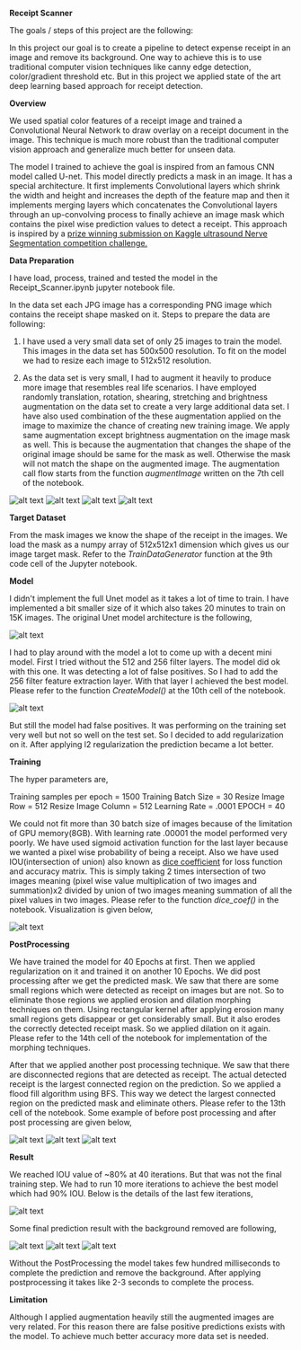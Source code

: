 [//]: # (Image References)
[image1]: ./readmeImages/Augmentation.png
[image2]: ./readmeImages/Augmentation1.png
[image3]: ./readmeImages/Augmentation2.png
[image4]: ./readmeImages/Augmentation3.png
[image5]: ./readmeImages/Unet.png
[image6]: ./readmeImages/Model.PNG
[image7]: ./readmeImages/IOU.JPG
[image8]: ./readmeImages/PostProcess1.png
[image9]: ./readmeImages/PostProcess2.png
[image10]: ./readmeImages/PostProcess3.png
[image11]: ./readmeImages/Epochs.PNG
[image12]: ./readmeImages/result1.png
[image13]: ./readmeImages/result2.png
[image14]: ./readmeImages/result3.png

**Receipt Scanner**

The goals / steps of this project are the following:

In this project our goal is to create a pipeline to detect expense receipt in an image and remove its background. One way to achieve this is to use traditional computer vision techniques like canny edge detection, color/gradient threshold etc. But in this project we applied state of the art deep learning based approach for receipt detection.


**Overview**

We used spatial color features of a receipt image and trained a Convolutional Neural Network to draw overlay on a receipt document in the image. This technique is much more robust than the traditional computer vision approach and generalize much better for unseen data.

The model I trained to achieve the goal is inspired from an famous CNN model called U-net. This model directly predicts a mask in an image. It has a special architecture. It first implements Convolutional layers which shrink the width and height and increases the depth of the feature map and then it implements merging layers which concatenates the Convolutional layers through an up-convolving process to finally achieve an image mask which contains the pixel wise prediction values to detect a receipt. This approach is inspired by a [prize winning submission on Kaggle ultrasound Nerve Segmentation competition challenge.](https://github.com/jocicmarko/ultrasound-nerve-segmentation)

**Data Preparation**

I have load, process, trained and tested the model in the Receipt_Scanner.ipynb jupyter notebook file.

In the data set each JPG image has a corresponding PNG image which contains the receipt shape masked on it. Steps to prepare the data are following:

1) I have used a very small data set of only 25 images to train the model. This images in the data set has 500x500 resolution. To fit on the model we had to resize each image to 512x512 resolution.

2) As the data set is very small, I had to augment it heavily to produce more image that resembles real life scenarios. I have employed randomly translation, rotation, shearing, stretching and brightness augmentation on the data set to create a very large additional data set. I have also used combination of the these augmentation applied on the image to maximize the chance of creating new training image. We apply same augmentation except brightness augmentation on the image mask as well. This is because the augmentation that changes the shape of the original image should be same for the mask as well. Otherwise the mask will not match the shape on the augmented image. The augmentation call flow starts from the function *augmentImage* written on the 7th cell of the notebook.

![alt text][image1]
![alt text][image2]
![alt text][image3]
![alt text][image4]


**Target Dataset**

From the mask images we know the shape of the receipt in the images. We load the mask as a numpy array of 512x512x1 dimension which gives us our image target mask. Refer to the *TrainDataGenerator* function at the 9th code cell of the Jupyter notebook.

**Model**

I didn't implement the full Unet model as it takes a lot of time to train. I have implemented a bit smaller size of it which also takes 20 minutes to  train on 15K images. The original Unet model architecture is the following,

![alt text][image5]

I had to play around with the model a lot to come up with a decent mini model. First I tried without the 512 and 256 filter layers. The model did ok with this one. It was detecting a lot of false positives. So I had to add the 256 filter feature extraction layer. With that layer I achieved the best model. Please refer to the function *CreateModel()* at the 10th cell of the notebook.

![alt text][image6]

But still the model had false positives. It was performing on the training set very well but not so well on the test set. So I decided to add regularization on it. After applying l2 regularization the prediction became a lot better.

**Training**

The hyper parameters are,

Training samples per epoch = 1500
Training Batch Size = 30
Resize Image Row = 512
Resize Image Column = 512
Learning Rate = .0001
EPOCH = 40

We could not fit more than 30 batch size of images because of the limitation of GPU memory(8GB). With learning rate .00001 the model performed very poorly. We have used sigmoid activation function for the last layer because we wanted a pixel wise probability of being a receipt. Also we have used IOU(intersection of union) also known as [dice coefficient](https://en.wikipedia.org/wiki/S%C3%B8rensen%E2%80%93Dice_coefficient) for loss function and accuracy matrix. This is simply taking 2 times intersection of two images meaning (pixel wise value multiplication of two images and summation)x2 divided by union of two images meaning summation of all the pixel values in two images. Please refer to the function *dice_coef()* in the notebook. Visualization is given below,

![alt text][image7]

**PostProcessing**

We have trained the model for 40 Epochs at first. Then we applied regularization on it and trained it on another 10 Epochs. We did post processing after we get the predicted mask. We saw that there are some small regions which were detected as receipt on images but are not. So to eliminate those regions we applied erosion and dilation morphing techniques on them. Using rectangular kernel after applying erosion many small regions gets disappear or get considerably small. But it also erodes the correctly detected receipt mask. So we applied dilation on it again. Please refer to the 14th cell of the notebook for implementation of the morphing techniques.

After that we applied another post processing technique. We saw that there are disconnected regions that are detected as receipt. The actual detected receipt is the largest connected region on the prediction. So we applied a flood fill algorithm using BFS. This way we detect the largest connected region on the predicted mask and eliminate others. Please refer to the 13th cell of the notebook. Some example of before post processing and after post processing are given below,

![alt text][image8]
![alt text][image9]
![alt text][image10]

**Result**

We reached IOU value of ~80% at 40 iterations. But that was not the final training step. We had to run 10 more iterations to achieve the best model which had 90% IOU. Below is the details of the last few iterations,

![alt text][image11]

Some final prediction result with the background removed are following,

![alt text][image12]
![alt text][image13]
![alt text][image14]

Without the PostProcessing the model takes few hundred milliseconds to complete the prediction and remove the background. After applying postprocessing it takes like 2-3 seconds to complete the process.

**Limitation**

Although I applied augmentation heavily still the augmented images are very related. For this reason there are false positive predictions exists with the model. To achieve much better accuracy more data set is needed.

